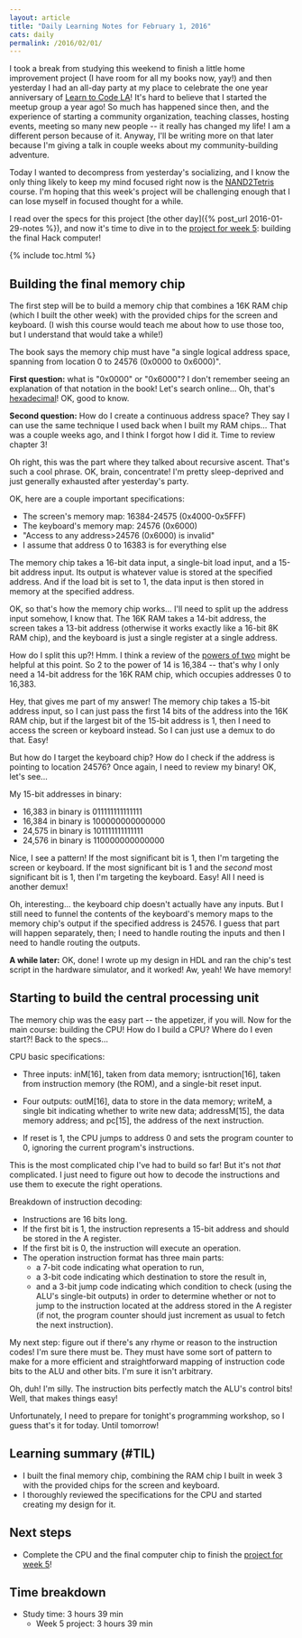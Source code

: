 ```yaml
---
layout: article
title: "Daily Learning Notes for February 1, 2016"
cats: daily
permalink: /2016/02/01/
---
```


I took a break from studying this weekend to finish a little home improvement project (I have room for all my books now, yay!) and then yesterday I had an all-day party at my place to celebrate the one year anniversary of [Learn to Code LA](http://learntocodeloa.org/)! It's hard to believe that I started the meetup group a year ago! So much has happened since then, and the experience of starting a community organization, teaching classes, hosting events, meeting so many new people -- it really has changed my life! I am a different person because of it. Anyway, I'll be writing more on that later because I'm giving a talk in couple weeks about my community-building adventure.

Today I wanted to decompress from yesterday's socializing, and I know the only thing likely to keep my mind focused right now is the [NAND2Tetris](http://nand2tetris.org/) course. I'm hoping that this week's project will be challenging enough that I can lose myself in focused thought for a while.

I read over the specs for this project [the other day]({% post_url 2016-01-29-notes %}), and now it's time to dive in to the [project for week 5](http://nand2tetris.org/05.php): building the final Hack computer!

{% include toc.html %}

## Building the final memory chip

The first step will be to build a memory chip that combines a 16K RAM chip (which I built the other week) with the provided chips for the screen and keyboard. (I wish this course would teach me about how to use those too, but I understand that would take a while!)

The book says the memory chip must have "a single logical address space, spanning from location 0 to 24576 (0x0000 to 0x6000)".

**First question:** what is "0x0000" or "0x6000"? I don't remember seeing an explanation of that notation in the book! Let's search online... Oh, that's [hexadecimal](https://en.wikipedia.org/wiki/Hexadecimal)! OK, good to know.

**Second question:** How do I create a continuous address space? They say I can use the same technique I used back when I built my RAM chips... That was a couple weeks ago, and I think I forgot how I did it. Time to review chapter 3!

Oh right, this was the part where they talked about recursive ascent. That's such a cool phrase. OK, brain, concentrate! I'm pretty sleep-deprived and just generally exhausted after yesterday's party. 

OK, here are a couple important specifications:

- The screen's memory map: 16384-24575
(0x4000-0x5FFF)
- The keyboard's memory map: 24576 (0x6000)
- "Access to any address>24576 (0x6000) is invalid"
- I assume that address 0 to 16383 is for everything else

The memory chip takes a 16-bit data input, a single-bit load input, and a 15-bit address input. Its output is whatever value is stored at the specified address. And if the load bit is set to 1, the data input is then stored in memory at the specified address.

OK, so that's how the memory chip works... I'll need to split up the address input somehow, I know that. The 16K RAM takes a 14-bit address, the screen takes a 13-bit address (otherwise it works exactly like a 16-bit 8K RAM chip), and the keyboard is just a single register at a single address.

How do I split this up?! Hmm. I think a review of the [powers of two](https://en.wikipedia.org/wiki/Power_of_two) might be helpful at this point. So 2 to the power of 14 is 16,384 -- that's why I only need a 14-bit address for the 16K RAM chip, which occupies addresses 0 to 16,383.

Hey, that gives me part of my answer! The memory chip takes a 15-bit address input, so I can just pass the first 14 bits of the address into the 16K RAM chip, but if the largest bit of the 15-bit address is 1, then I need to access the screen or keyboard instead. So I can just use a demux to do that. Easy!

But how do I target the keyboard chip? How do I check if the address is pointing to location 24576? Once again, I need to review my binary! OK, let's see... 

My 15-bit addresses in binary:

- 16,383 in binary is 011111111111111
- 16,384 in binary is 100000000000000
- 24,575 in binary is 101111111111111
- 24,576 in binary is 110000000000000

Nice, I see a pattern! If the most significant bit is 1, then I'm targeting the screen or keyboard. If the most significant bit is 1 and the *second* most significant bit is 1, then I'm targeting the keyboard. Easy! All I need is another demux!

Oh, interesting... the keyboard chip doesn't actually have any inputs. But I still need to funnel the contents of the keyboard's memory maps to the memory chip's output if the specified address is 24576. I guess that part will happen separately, then; I need to handle routing the inputs and then I need to handle routing the outputs.

**A while later:** OK, done! I wrote up my design in HDL and ran the chip's test script in the hardware simulator, and it worked! Aw, yeah! We have memory!

## Starting to build the central processing unit

The memory chip was the easy part -- the appetizer, if you will. Now for the main course: building the CPU! How do I build a CPU? Where do I even start?! Back to the specs...

CPU basic specifications:

- Three inputs: inM[16], taken from data memory; isntruction[16], taken from instruction memory (the ROM), and a single-bit reset input.

- Four outputs: outM[16], data to store in the data memory; writeM, a single bit indicating whether to write new data; addressM[15], the data memory address; and pc[15], the address of the next instruction.

- If reset is 1, the CPU jumps to address 0 and sets the program counter to 0, ignoring the current program's instructions.

This is the most complicated chip I've had to build so far! But it's not *that* complicated. I just need to figure out how to decode the instructions and use them to execute the right operations.

Breakdown of instruction decoding:

- Instructions are 16 bits long.
- If the first bit is 1, the instruction represents a 15-bit address and should be stored in the A register.
- If the first bit is 0, the instruction will execute an operation.
- The operation instruction format has three main parts:
  - a 7-bit code indicating what operation to run,
  - a 3-bit code indicating which destination to store the result in,
  - and a 3-bit jump code indicating which condition to check (using the ALU's single-bit outputs) in order to determine whether or not to jump to the instruction located at the address stored in the A register (if not, the program counter should just increment as usual to fetch the next instruction).

My next step: figure out if there's any rhyme or reason to the instruction codes! I'm sure there must be. They must have some sort of pattern to make for a more efficient and straightforward mapping of instruction code bits to the ALU and other bits. I'm sure it isn't arbitrary.

Oh, duh! I'm silly. The instruction bits perfectly match the ALU's control bits! Well, that makes things easy!

Unfortunately, I need to prepare for tonight's programming workshop, so I guess that's it for today. Until tomorrow!

## Learning summary (#TIL)

- I built the final memory chip, combining the RAM chip I built in week 3 with the provided chips for the screen and keyboard.
- I thoroughly reviewed the specifications for the CPU and started creating my design for it.

## Next steps

- Complete the CPU and the final computer chip to finish the [project for week 5](http://nand2tetris.org/05.php)!

## Time breakdown

- Study time: 3 hours 39 min
  - Week 5 project: 3 hours 39 min